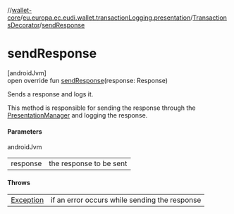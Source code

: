 //[wallet-core](../../../index.md)/[eu.europa.ec.eudi.wallet.transactionLogging.presentation](../index.md)/[TransactionsDecorator](index.md)/[sendResponse](send-response.md)

# sendResponse

[androidJvm]\
open override fun [sendResponse](send-response.md)(response: Response)

Sends a response and logs it.

This method is responsible for sending the response through the [PresentationManager](../../eu.europa.ec.eudi.wallet.presentation/-presentation-manager/index.md) and logging the response.

#### Parameters

androidJvm

| | |
|---|---|
| response | the response to be sent |

#### Throws

| | |
|---|---|
| [Exception](https://developer.android.com/reference/kotlin/java/lang/Exception.html) | if an error occurs while sending the response |
